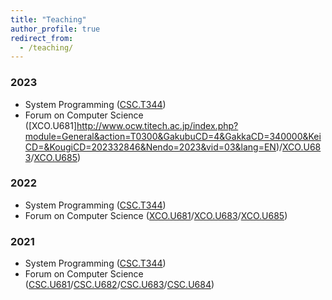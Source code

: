 ```yaml
---
title: "Teaching"
author_profile: true
redirect_from: 
  - /teaching/
---
```


### 2023
    
* System Programming ([CSC.T344](http://www.ocw.titech.ac.jp/index.php?module=General&action=T0300&GakubuCD=4&GakkaCD=342300&KeiCD=23&KougiCD=202302435&Nendo=2023&vid=03&lang=EN))
* Forum on Computer Science ([XCO.U681]http://www.ocw.titech.ac.jp/index.php?module=General&action=T0300&GakubuCD=4&GakkaCD=340000&KeiCD=&KougiCD=202332846&Nendo=2023&vid=03&lang=EN)/[XCO.U683](http://www.ocw.titech.ac.jp/index.php?module=General&action=T0300&GakubuCD=4&GakkaCD=340000&KeiCD=&KougiCD=202332848&Nendo=2023&vid=03&lang=EN)/[XCO.U685](http://www.ocw.titech.ac.jp/index.php?module=General&action=T0300&GakubuCD=4&GakkaCD=340000&KeiCD=&KougiCD=202332850&Nendo=2023&vid=03&lang=EN))

### 2022
    
* System Programming ([CSC.T344](http://www.ocw.titech.ac.jp/index.php?module=General&action=T0300&GakubuCD=4&GakkaCD=342300&KeiCD=23&KougiCD=202202435&Nendo=2022&vid=03&lang=EN))
* Forum on Computer Science ([XCO.U681](http://www.ocw.titech.ac.jp/index.php?module=General&action=T0300&GakubuCD=4&GakkaCD=340000&KeiCD=&KougiCD=202232846&Nendo=2022&vid=03&lang=EN)/[XCO.U683](http://www.ocw.titech.ac.jp/index.php?module=General&action=T0300&GakubuCD=4&GakkaCD=340000&KeiCD=&KougiCD=202232848&Nendo=2022&vid=03&lang=EN)/[XCO.U685](http://www.ocw.titech.ac.jp/index.php?module=General&action=T0300&GakubuCD=4&GakkaCD=340000&KeiCD=&KougiCD=202232850&Nendo=2022&vid=03&lang=EN))


### 2021
    
* System Programming ([CSC.T344](http://www.ocw.titech.ac.jp/index.php?module=General&action=T0300&JWC=202102435&lang=EN))
* Forum on Computer Science ([CSC.U681](http://www.ocw.titech.ac.jp/index.php?module=General&action=T0300&GakubuCD=4&GakkaCD=342323&KeiCD=23&course=23&KamokuCD=342323&KougiCD=202104873&Nendo=2021&vid=03&lang=EN)/[CSC.U682](http://www.ocw.titech.ac.jp/index.php?module=General&action=T0300&GakubuCD=4&GakkaCD=342323&KeiCD=23&course=23&KamokuCD=342323&KougiCD=202104874&Nendo=2021&vid=03&lang=EN)/[CSC.U683](http://www.ocw.titech.ac.jp/index.php?module=General&action=T0300&GakubuCD=4&GakkaCD=342323&KeiCD=23&course=23&KamokuCD=342323&KougiCD=202104875&Nendo=2021&vid=03&lang=EN)/[CSC.U684](http://www.ocw.titech.ac.jp/index.php?module=General&action=T0300&GakubuCD=4&GakkaCD=342323&KeiCD=23&course=23&KamokuCD=342323&KougiCD=202104876&Nendo=2021&vid=03&lang=EN))